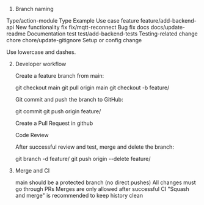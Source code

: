 
1. Branch naming

Type/action-module
Type 	Example 	Use case
feature 	feature/add-backend-api 	New functionality
fix 	fix/mqtt-reconnect 	Bug fix
docs 	docs/update-readme 	Documentation
test 	test/add-backend-tests 	Testing-related change
chore 	chore/update-gitignore 	Setup or config change

Use lowercase and dashes.


2. Developer workflow

    Create a feature branch from main:

	git checkout main
	git pull origin main
	git checkout -b feature/<task-name>

    Git commit and push the branch to GitHub:

	git commit
	git push origin feature/<task-name>

    Create a Pull Request in github

    Code Review

    After successful review and test, merge and delete the branch:

	git branch -d feature/<task-name>
	git push origin --delete feature/<task-name>

3. Merge and CI

    main should be a protected branch (no direct pushes)
    All changes must go through PRs
    Merges are only allowed after successful CI
    "Squash and merge" is recommended to keep history clean
